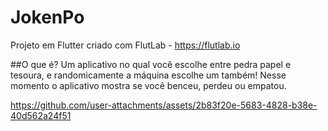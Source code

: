 # JokenPo

Projeto em Flutter criado com FlutLab - https://flutlab.io

##O que é?
Um aplicativo no qual você escolhe entre pedra papel e tesoura, e randomicamente a máquina escolhe um também!
Nesse momento o aplicativo mostra se você benceu, perdeu ou empatou.



https://github.com/user-attachments/assets/2b83f20e-5683-4828-b38e-40d562a24f51

